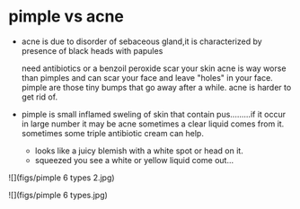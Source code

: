 # pimple vs acne

* acne is due to disorder of sebaceous gland,it is characterized by presence of black heads with papules

    need antibiotics or a benzoil peroxide
    scar your skin
    acne is way worse than pimples and can scar your face and leave "holes" in your face. pimple are those tiny bumps that go away after a while. acne is harder to get rid of.


* pimple is small inflamed sweling of skin that contain pus.........if it occur in large number it may be acne
     sometimes a clear liquid comes from it. sometimes some triple antibiotic cream can help. 


    * looks like a juicy blemish with a white spot or head on it. 
    *  squeezed you see a white or yellow liquid come out... 

![](figs/pimple 6 types 2.jpg)

![](figs/pimple 6 types.jpg)

